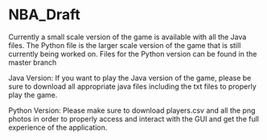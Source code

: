 # NBA_Draft

Currently a small scale version of the game is available with all the Java files. The Python file is the larger scale version of the game that is still currently being worked on. Files for the Python version can be found in the master branch

Java Version: If you want to play the Java version of the game, please be sure to download all appropriate java files including the txt files to properly play the game.

Python Version: Please make sure to download players.csv and all the png photos in order to properly access and interact with the GUI and get the full experience of the application.

